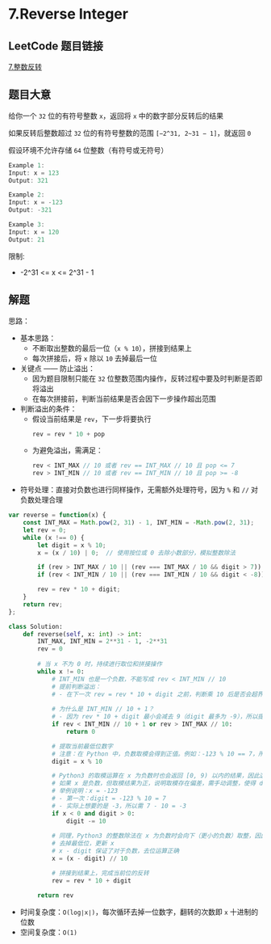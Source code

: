 # 7.Reverse Integer

## LeetCode 题目链接

[7.整数反转](https://leetcode.cn/problems/reverse-integer/)

## 题目大意

给你一个 `32` 位的有符号整数 `x`，返回将 `x` 中的数字部分反转后的结果

如果反转后整数超过 `32` 位的有符号整数的范围 `[−2^31, 2~31 − 1]`，就返回 `0`

假设环境不允许存储 `64` 位整数（有符号或无符号）

```js
Example 1:
Input: x = 123
Output: 321

Example 2:
Input: x = -123
Output: -321

Example 3:
Input: x = 120
Output: 21
```

限制:
- -2^31 <= x <= 2^31 - 1

## 解题

思路：
- 基本思路：
  - 不断取出整数的最后一位（`x % 10`），拼接到结果上
  - 每次拼接后，将 `x` 除以 `10` 去掉最后一位
- 关键点 —— 防止溢出：
  - 因为题目限制只能在 `32` 位整数范围内操作，反转过程中要及时判断是否即将溢出
  - 在每次拼接前，判断当前结果是否会因下一步操作超出范围
- 判断溢出的条件：
  - 假设当前结果是 `rev`，下一步将要执行
    ```js
    rev = rev * 10 + pop
    ```
  - 为避免溢出，需满足：
    ```cpp
    rev < INT_MAX // 10 或者 rev == INT_MAX // 10 且 pop <= 7
    rev > INT_MIN // 10 或者 rev == INT_MIN // 10 且 pop >= -8
    ```
- 符号处理：直接对负数也进行同样操作，无需额外处理符号，因为 `%` 和 `//` 对负数处理合理

```js
var reverse = function(x) {
    const INT_MAX = Math.pow(2, 31) - 1, INT_MIN = -Math.pow(2, 31);
    let rev = 0;
    while (x !== 0) {
        let digit = x % 10;
        x = (x / 10) | 0;  // 使用按位或 0 去除小数部分，模拟整数除法

        if (rev > INT_MAX / 10 || (rev === INT_MAX / 10 && digit > 7)) return 0;
        if (rev < INT_MIN / 10 || (rev === INT_MIN / 10 && digit < -8)) return 0;

        rev = rev * 10 + digit;
    }
    return rev;
};
```
```python
class Solution:
    def reverse(self, x: int) -> int:
        INT_MAX, INT_MIN = 2**31 - 1, -2**31
        rev = 0
        
        # 当 x 不为 0 时，持续进行取位和拼接操作
        while x != 0:
            # INT_MIN 也是一个负数，不能写成 rev < INT_MIN // 10
            # 提前判断溢出：
            # - 在下一次 rev = rev * 10 + digit 之前，判断乘 10 后是否会超界
            
            # 为什么是 INT_MIN // 10 + 1？
            # - 因为 rev * 10 + digit 最小会减去 9（digit 最多为 -9），所以提前预留安全区间
            if rev < INT_MIN // 10 + 1 or rev > INT_MAX // 10:
                return 0

            # 提取当前最低位数字
            # 注意：在 Python 中，负数取模会得到正值。例如：-123 % 10 == 7，所以对于负数，需要额外处理
            digit = x % 10

            # Python3 的取模运算在 x 为负数时也会返回 [0, 9) 以内的结果，因此这里需要进行特殊判断
            # 如果 x 是负数，但取模结果为正，说明取模存在偏差，需手动调整，使得 digit 保持与原始数字相符的负数
            # 举例说明：x = -123
            # - 第一次：digit = -123 % 10 = 7
            # - 实际上想要的是 -3，所以需 7 - 10 = -3
            if x < 0 and digit > 0:
                digit -= 10
            
            # 同理，Python3 的整数除法在 x 为负数时会向下（更小的负数）取整，因此不能写成 x //= 10
            # 去掉最低位，更新 x
            # x - digit 保证了对于负数，去位运算正确
            x = (x - digit) // 10

            # 拼接到结果上，完成当前位的反转
            rev = rev * 10 + digit

        return rev
```

- 时间复杂度：`O(log∣x∣)`，每次循环去掉一位数字，翻转的次数即 `x` 十进制的位数
- 空间复杂度：`O(1)`